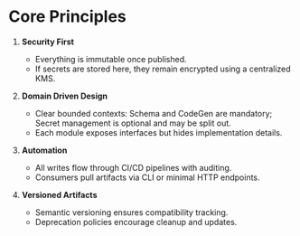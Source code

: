 # Core Principles

1. **Security First**
   - Everything is immutable once published.
   - If secrets are stored here, they remain encrypted using a centralized KMS.

2. **Domain Driven Design**
   - Clear bounded contexts: Schema and CodeGen are mandatory; Secret management is optional and may be split out.
   - Each module exposes interfaces but hides implementation details.

3. **Automation**
   - All writes flow through CI/CD pipelines with auditing.
   - Consumers pull artifacts via CLI or minimal HTTP endpoints.

4. **Versioned Artifacts**
   - Semantic versioning ensures compatibility tracking.
   - Deprecation policies encourage cleanup and updates.
